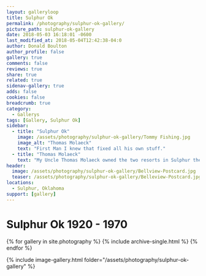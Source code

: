 ```yaml
---
layout: galleryloop
title: Sulphur Ok
permalink: /photography/sulphur-ok-gallery/
picture_path: sulphur-ok-gallery
date: 2018-05-03 16:18:01 -0600
last_modified_at: 2018-05-04T12:42:38-04:0
author: Donald Boulton
author_profile: false
gallery: true
comments: false
reviews: true
share: true
related: true
sidenav-gallery: true
adds: false
cookies: false
breadcrumb: true
category:
  - Gallerys
tags: [Gallery, Sulphur Ok] 
sidebar:
  - title: "Sulphur Ok"
    image: /assets/photography/sulphur-ok-gallery/Tommy Fishing.jpg
    image_alt: "Thomas Molaeck"
    text: "First Man I knew that fixed all his own stuff."
  - title: "Thomas Molaeck"
    text: "My Uncle Thomas Molaeck owned the two resorts in Sulphur the Vendome and Belview. Spent every summer helping with the pools and resorts started painting the pools with white wash when I was 3. First Man I knew that fixed all his own stuff. If you own it you better be able to fix it!"
header:
  image: /assets/photography/sulphur-ok-gallery/Bellview-Postcard.jpg
  teaser: /assets/photography/sulphur-ok-gallery/Belleview-Postcard.jpg
locations:
  - Sulphur, Oklahoma
support: [gallery]
---
```

# Sulphur Ok 1920 - 1970

{% for gallery in site.photography %}
  {% include archive-single.html %}
{% endfor %}

{% include image-gallery.html folder="/assets/photography/sulphur-ok-gallery" %}